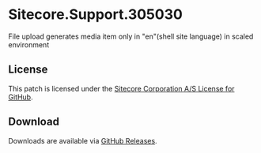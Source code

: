 # Sitecore.Support.305030
File upload generates media item only in &quot;en&quot;(shell site language) in scaled environment

## License  
This patch is licensed under the [Sitecore Corporation A/S License for GitHub](https://github.com/sitecoresupport/Sitecore.Support.305030/blob/master/LICENSE).  

## Download  
Downloads are available via [GitHub Releases](https://github.com/sitecoresupport/Sitecore.Support.305030/releases).  
